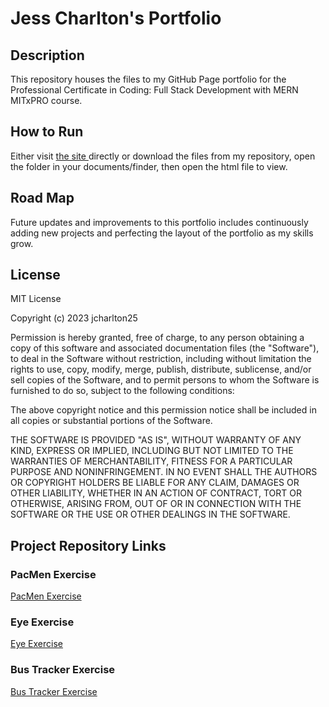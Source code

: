 # Jess Charlton's Portfolio

## Description
This repository houses the files to my GitHub Page portfolio for the Professional Certificate in Coding: Full Stack Development with MERN MITxPRO course.

## How to Run
Either visit <a href="https://jcharlton25.github.io/"> the site </a> directly or download the files from my repository, open the folder in your documents/finder, then open the html file to view.

## Road Map
Future updates and improvements to this portfolio includes continuously adding new projects and perfecting the layout of the portfolio as my skills grow. 

## License
MIT License

Copyright (c) 2023 jcharlton25

Permission is hereby granted, free of charge, to any person obtaining a copy
of this software and associated documentation files (the "Software"), to deal
in the Software without restriction, including without limitation the rights
to use, copy, modify, merge, publish, distribute, sublicense, and/or sell
copies of the Software, and to permit persons to whom the Software is
furnished to do so, subject to the following conditions:

The above copyright notice and this permission notice shall be included in all
copies or substantial portions of the Software.

THE SOFTWARE IS PROVIDED "AS IS", WITHOUT WARRANTY OF ANY KIND, EXPRESS OR
IMPLIED, INCLUDING BUT NOT LIMITED TO THE WARRANTIES OF MERCHANTABILITY,
FITNESS FOR A PARTICULAR PURPOSE AND NONINFRINGEMENT. IN NO EVENT SHALL THE
AUTHORS OR COPYRIGHT HOLDERS BE LIABLE FOR ANY CLAIM, DAMAGES OR OTHER
LIABILITY, WHETHER IN AN ACTION OF CONTRACT, TORT OR OTHERWISE, ARISING FROM,
OUT OF OR IN CONNECTION WITH THE SOFTWARE OR THE USE OR OTHER DEALINGS IN THE
SOFTWARE.

## Project Repository Links

### PacMen Exercise
<a href="https://github.com/jcharlton25/pacmenexercise"> PacMen Exercise </a>

### Eye Exercise
<a href="https://github.com/jcharlton25/eyeexercise"> Eye Exercise </a>

### Bus Tracker Exercise
<a href="https://github.com/jcharlton25/realtimebustracker"> Bus Tracker Exercise </a>
